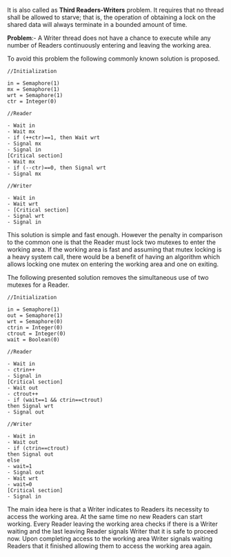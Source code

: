 It is also called as **Third Readers-Writers** problem. It requires that no thread shall be allowed to starve; that is, 
the operation of obtaining a lock on the shared data will always terminate in a bounded amount of time.

**Problem**:- A Writer thread does not have a chance to execute while any number of 
Readers continuously entering and leaving the working area.

To avoid this problem the following commonly known solution is proposed.

```
//Initialization

in = Semaphore(1)
mx = Semaphore(1)
wrt = Semaphore(1)
ctr = Integer(0)

//Reader

- Wait in
- Wait mx
- if (++ctr)==1, then Wait wrt
- Signal mx
- Signal in
[Critical section]
- Wait mx
- if (--ctr)==0, then Signal wrt
- Signal mx

//Writer

- Wait in
- Wait wrt
- [Critical section]
- Signal wrt
- Signal in
```

This solution is simple and fast enough. However the penalty in comparison to the
common one is that the Reader must lock two mutexes to enter the working area. If
the working area is fast and assuming that mutex locking is a heavy system call, there
would be a benefit of having an algorithm which allows locking one mutex on
entering the working area and one on exiting.

The following presented solution removes the simultaneous use of two mutexes for a
Reader.

```
//Initialization

in = Semaphore(1)
out = Semaphore(1)
wrt = Semaphore(0)
ctrin = Integer(0)
ctrout = Integer(0)
wait = Boolean(0)

//Reader

- Wait in
- ctrin++
- Signal in
[Critical section]
- Wait out
- ctrout++
- if (wait==1 && ctrin==ctrout)
then Signal wrt
- Signal out

//Writer

- Wait in
- Wait out
- if (ctrin==ctrout)
then Signal out
else
- wait=1
- Signal out
- Wait wrt
- wait=0
[Critical section]
- Signal in
```

The main idea here is that a Writer indicates to Readers its necessity to access the
working area. At the same time no new Readers can start working. Every Reader
leaving the working area checks if there is a Writer waiting and the last leaving
Reader signals Writer that it is safe to proceed now. Upon completing access to the
working area Writer signals waiting Readers that it finished allowing them to access
the working area again.
